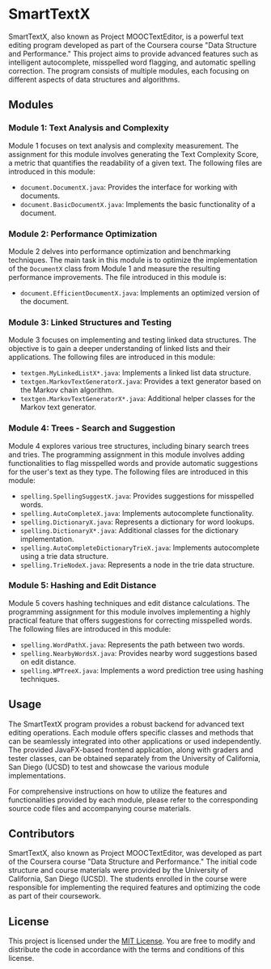 # SmartTextX

SmartTextX, also known as Project MOOCTextEditor, is a powerful text editing program developed as part of the Coursera course "Data Structure and Performance." This project aims to provide advanced features such as intelligent autocomplete, misspelled word flagging, and automatic spelling correction. The program consists of multiple modules, each focusing on different aspects of data structures and algorithms.

## Modules

### Module 1: Text Analysis and Complexity
Module 1 focuses on text analysis and complexity measurement. The assignment for this module involves generating the Text Complexity Score, a metric that quantifies the readability of a given text. The following files are introduced in this module:

- `document.DocumentX.java`: Provides the interface for working with documents.
- `document.BasicDocumentX.java`: Implements the basic functionality of a document.

### Module 2: Performance Optimization
Module 2 delves into performance optimization and benchmarking techniques. The main task in this module is to optimize the implementation of the `DocumentX` class from Module 1 and measure the resulting performance improvements. The file introduced in this module is:

- `document.EfficientDocumentX.java`: Implements an optimized version of the document.

### Module 3: Linked Structures and Testing
Module 3 focuses on implementing and testing linked data structures. The objective is to gain a deeper understanding of linked lists and their applications. The following files are introduced in this module:

- `textgen.MyLinkedListX*.java`: Implements a linked list data structure.
- `textgen.MarkovTextGeneratorX.java`: Provides a text generator based on the Markov chain algorithm.
- `textgen.MarkovTextGeneratorX*.java`: Additional helper classes for the Markov text generator.

### Module 4: Trees - Search and Suggestion
Module 4 explores various tree structures, including binary search trees and tries. The programming assignment in this module involves adding functionalities to flag misspelled words and provide automatic suggestions for the user's text as they type. The following files are introduced in this module:

- `spelling.SpellingSuggestX.java`: Provides suggestions for misspelled words.
- `spelling.AutoCompleteX.java`: Implements autocomplete functionality.
- `spelling.DictionaryX.java`: Represents a dictionary for word lookups.
- `spelling.DictionaryX*.java`: Additional classes for the dictionary implementation.
- `spelling.AutoCompleteDictionaryTrieX.java`: Implements autocomplete using a trie data structure.
- `spelling.TrieNodeX.java`: Represents a node in the trie data structure.

### Module 5: Hashing and Edit Distance
Module 5 covers hashing techniques and edit distance calculations. The programming assignment for this module involves implementing a highly practical feature that offers suggestions for correcting misspelled words. The following files are introduced in this module:

- `spelling.WordPathX.java`: Represents the path between two words.
- `spelling.NearbyWordsX.java`: Provides nearby word suggestions based on edit distance.
- `spelling.WPTreeX.java`: Implements a word prediction tree using hashing techniques.

## Usage
The SmartTextX program provides a robust backend for advanced text editing operations. Each module offers specific classes and methods that can be seamlessly integrated into other applications or used independently. The provided JavaFX-based frontend application, along with graders and tester classes, can be obtained separately from the University of California, San Diego (UCSD) to test and showcase the various module implementations.

For comprehensive instructions on how to utilize the features and functionalities provided by each module, please refer to the corresponding source code files and accompanying course materials.

## Contributors
SmartTextX, also known as Project MOOCTextEditor, was developed as part of the Coursera course "Data Structure and Performance." The initial code structure and course materials were provided by the University of California, San Diego (UCSD). The students enrolled in the course were responsible for implementing the required features and optimizing the code as part of their coursework.

## License
This project is licensed under the [MIT License](https://opensource.org/licenses/MIT). You are free to modify and distribute the code in accordance with the terms and conditions of this license.
